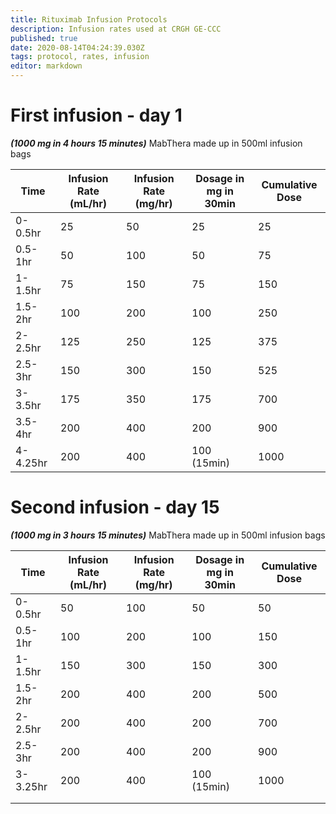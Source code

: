 ```yaml
---
title: Rituximab Infusion Protocols
description: Infusion rates used at CRGH GE-CCC
published: true
date: 2020-08-14T04:24:39.030Z
tags: protocol, rates, infusion
editor: markdown
---
```


# First infusion - day 1
***(1000 mg in 4 hours 15 minutes)***
MabThera made up in 500ml infusion bags

| Time       | Infusion Rate \(mL/hr\) | Infusion Rate \(mg/hr\) | Dosage in mg in 30min | Cumulative Dose |
|------------|-------------------------|-------------------------|-----------------------|-----------------|
| 0\-0\.5hr  | 25                      | 50                      | 25                    | 25              |
| 0\.5\-1hr  | 50                      | 100                     | 50                    | 75              |
| 1\-1\.5hr  | 75                      | 150                     | 75                    | 150             |
| 1\.5\-2hr  | 100                     | 200                     | 100                   | 250             |
| 2\-2\.5hr  | 125                     | 250                     | 125                   | 375             |
| 2\.5\-3hr  | 150                     | 300                     | 150                   | 525             |
| 3\-3\.5hr  | 175                     | 350                     | 175                   | 700             |
| 3\.5\-4hr  | 200                     | 400                     | 200                   | 900             |
| 4\-4\.25hr | 200                     | 400                     | 100 \(15min\)         | 1000            |

# Second infusion - day 15
***(1000 mg in 3 hours 15 minutes)***
MabThera made up in 500ml infusion bags

| Time       | Infusion Rate \(mL/hr\) | Infusion Rate \(mg/hr\) | Dosage in mg in 30min | Cumulative Dose |
|------------|-------------------------|-------------------------|-----------------------|-----------------|
| 0\-0\.5hr  | 50                      | 100                     | 50                    | 50              |
| 0\.5\-1hr  | 100                     | 200                     | 100                   | 150             |
| 1\-1\.5hr  | 150                     | 300                     | 150                   | 300             |
| 1\.5\-2hr  | 200                     | 400                     | 200                   | 500             |
| 2\-2\.5hr  | 200                     | 400                     | 200                   | 700             |
| 2\.5\-3hr  | 200                     | 400                     | 200                   | 900             |
| 3\-3\.25hr | 200                     | 400                     | 100 \(15min\)         | 1000            |
|            |                         |                         |                       |                 |
|            |                         |                         |                       |                 |
